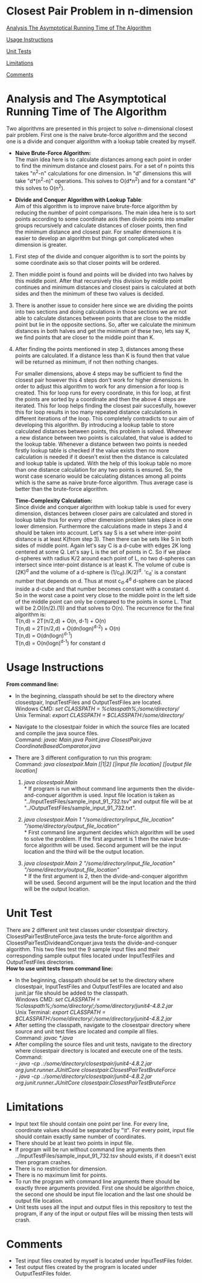 <h1>Closest Pair Problem in n-dimension</h2>

<a href="#tartota"> Analysis The Asymptotical Running Time of The Algorithm </a>

<a href="#usageInst"> Usage Instructions </a>

<a href="#unitTests"> Unit Tests </a>

<a href="#limitations"> Limitations </a>

<a href="#comments"> Comments </a>

<a name="tartota"></a>
# Analysis and The Asymptotical Running Time of The Algorithm
Two algorithms are presented in this project to solve n-dimensional closest pair problem. First one is the naive brute-force algorithm and the second one is a divide and conquer algorithm with a lookup table created by myself.

* <b>Naive Brute-Force Algorithm:</b> <br/>
The main idea here is to calculate distances among each point in order to find the minimum distance and closest pairs. For a set of n points this takes "n<sup>2</sup>-n" calculations for one dimension. In "d" dimensions this will take "d*(n<sup>2</sup>-n)" operations. This solves to O(d*n<sup>2</sup>) and for a constant "d" this solves to O(n<sup>2</sup>).

* <b>Divide and Conquer Algorithm with Lookup Table</b>: <br/>
Aim of this algorithm is to improve naive brute-force algorithm by reducing the number of point comparisons. The main idea here is to sort points according to some coordinate axis then divide points into smaller groups recursively and calculate distances of closer points, then find the minimum distance and closest pair. For smaller dimensions it is easier to develop an algorithm but things got complicated when dimension is greater.

1) First step of the divide and conquer algorithm is to sort the points by some coordinate axis so that closer points will be ordered. 
2) Then middle point is found and points will be divided into two halves by this middle point. After that recursively this division by middle point continues and minimum distances and closest pairs is calculated at both sides and then the minimum of these two values is decided.
3) There is another issue to consider here since we are dividing the points into two sections and doing calculations in those sections we are not able to calculate distances between points that are close to the middle point but lie in the opposite sections. So, after we calculate the minimum distances in both halves and get the minimum of these two, lets say K, we find points that are closer to the middle point than K.
4) After finding the points mentioned in step 3, distances among these points are calculated. If a distance less than K is found then that value will be returned as minimum, if not then nothing changes.

    For smaller dimensions, above 4 steps may be sufficient to find the closest pair however this 4 steps don't work for higher dimensions. In order to adjust this algorithm to work for any dimension a for loop is created. This for loop runs for every coordinate, in this for loop, at first the points are sorted by a coordinate and then the above 4 steps are iterated. This for loop helps finding the closest pair succesfully, however this for loop results in too many repeated distance calculations in different iterations of the loop. This completely contradicts to our aim of developing this algorithm. By introducing a lookup table to store calculated distances between points, this problem is solved. Whenever a new distance between two points is calculated, that value is added to the lookup table. Whenever a distance between two points is needed firstly lookup table is checked if the value exists then no more calculation is needed if it doesn't exist then the distance is calculated and lookup table is updated. With the help of this lookup table no more than one distance calculation for any two points is ensured. So, the worst case scenario would be calculating distances among all points which is the same as naive brute-force algorithm. Thus average case is better than the brute-force algorithm.
    
    <b>Time-Complexity Calculation:</b><br/> 
    Since divide and conquer algorithm with lookup table is used for every dimension, distances between closer pairs are calculated and stored in lookup table thus for every other dimension problem takes place in one lower dimension. 
    Furthermore the calculations made in steps 3 and 4 should be taken into account. Let's say S is a set where inter-point distance is at least K(from step 3). Then there can be sets like S in both sides of middle point. Again let's say C is a d-cube with edges 2K long centered at some Q. Let's say L is the set of points in C. So if we place d-spheres with radius K/2 around each point of L, no two d-spheres can intersect since inter-point distance is at least K. The volume of cube is (2K)<sup>d</sup> and the volume of a d-sphere is (1/c<sub>d</sub>).(K/2)<sup>d</sup>. 'c<sub>d</sub>' is a constant number that depends on d. Thus at most c<sub>d</sub>.4<sup>d</sup> d-sphere can be placed inside a d-cube and that number becomes constant with a constant d. So in the worst case a point very close to the middle point in the left side of the middle point can only be compared to the points in some L. That will be 2.O((n/2).(1)) and that solves to O(n).
    The recurrence for the final algorithm is:<br/>
    T(n,d) = 2T(n/2,d) + O(n, d-1) + O(n)<br/>
    T(n,d) = 2T(n/2,d) + O(dn(logn)<sup>d-2</sup>) + O(n)<br/>
    T(n,d) = O(dn(logn)<sup>d-1</sup>) <br/>
    T(n,d) = O(n(logn)<sup>d-1</sup>) for constant d<br/>
           
<a name="usageInst"></a>
# Usage Instructions
<b>From command line:</b>
* In the beginning, classpath should be set to the directory where closestpair, InputTestFiles and OutputTestFiles are located.<br/>
Windows CMD: <i>set CLASSPATH = %classpath%;/some/directory/</i><br/>
Unix Terminal: <i>export CLASSPATH = $CLASSPATH:/some/directory/</i><br/>
* Navigate to the closestpair folder in which the source files are located and compile the java source files.<br/>
Command: <i>javac Main.java Point.java ClosestPair.java CoordinateBasedComparator.java</i>

* There are 3 different configuration to run this program:<br/>
    Command: <i>java closestpair.Main [|1|2] [|input file location] [|output file location] </i><br/>
    1) <i>java closestpair.Main</i><br/>
                * If program is run without command line arguments then the divide-and-conquer algorithm is used. Input file location is taken as "../InputTestFiles/sample_input_91_732.tsv" and output file will be at "../OutputTestFiles/sample_input_91_732.txt".
    
    2) <i>java closestpair.Main 1 "/some/directory/input_file_location" "/some/directory/output_file_location"</i><br/>
                * First command line argument decides which algorithm will be used to solve the problem. If the first argument is 1 then the naive brute-force algorithm will be used. Second argument will be the input location and the third will be the output location. <br/>
                
    3) <i>java closestpair.Main 2 "/some/directory/input_file_location" "/some/directory/output_file_location"</i> <br/>
                * If the first argument is 2, then the divide-and-conquer algorithm will be used. Second argument will be the input location and the third will be the output location. <br/>

<a name="unitTests"></a>
# Unit Test
There are 2 different unit test classes under closestpair directory. ClosestPairTestBruteForce.java tests the brute-force algorithm and ClosestPairTestDivideandConquer.java tests the divide-and-conquer algorithm. This two files test the 9 sample input files and their corresponding sample output files located under InputTestFiles and OutputTestFiles directories.<br/>
<b>How to use unit tests from command line:</b><br/>
* In the beginning, classpath should be set to the directory where closestpair, InputTestFiles and OutputTestFiles are located and also junit.jar file should be added to the classpath.<br/>
Windows CMD: <i>set CLASSPATH = %classpath%;/some/directory/;/some/directory/junit4-4.8.2.jar</i><br/>
Unix Terminal: <i>export CLASSPATH = $CLASSPATH:/some/directory/:/some/directory/junit4-4.8.2.jar</i><br/>
* After setting the classpath, navigate to the closestpair directory where source and unit test files are located and compile all files.<br/>
Command: <i> javac *.java </i>
* After compiling the source files and unit tests, navigate to the directory where closestpair directory is located and execute one of the tests.<br/>
Command:<br/> 
            - <i>java -cp .:/some/directory/closestpair/junit4-4.8.2.jar org.junit.runner.JUnitCore closestpair.ClosestPairTestBruteForce </i><br/>
            - <i>java -cp .:/some/directory/closestpair/junit4-4.8.2.jar org.junit.runner.JUnitCore closestpair.ClosestPairTestBruteForce </i><br/>

<a name="limitations"></a>
# Limitations
* Input text file should contain one point per line. For every line, coordinate values should be separated by "\t". For every point, input file should contain exactly same number of coordinates.
* There should be at least two points in input file.
* If program will be run without command line arguments then ../InputTestFiles/sample_input_91_732.tsv should exists, if it doesn't exist then program crashes.
* There is no restriction for dimension.
* There is no maximum limit for points.
* To run the program with command line arguments there should be exactly three arguments provided. First one should be algorithm choice, the second one should be input file location and the last one should be output file location.
* Unit tests uses all the input and output files in this repository to test the program, if any of the input or output files will be missing then tests will crash.

<a name="comments"></a>
# Comments
* Test input files created by myself is located under InputTestFiles folder.
* Test output files created by the program is located under OutputTestFiles folder.

